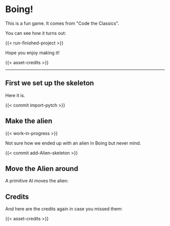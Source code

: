 # Boing!

This is a fun game.  It comes from "Code the Classics".

You can see how it turns out:

{{< run-finished-project >}}

Hope you enjoy making it!

{{< asset-credits >}}


----------------------------------------------------------------


## First we set up the skeleton

Here it is.

{{< commit import-pytch >}}

## Make the alien

{{< work-in-progress >}}

Not sure how we ended up with an alien in Boing but never mind.

{{< commit add-Alien-skeleton >}}


## Move the Alien around

A primitive AI moves the alien:


## Credits

And here are the credits again in case you missed them:

{{< asset-credits >}}

